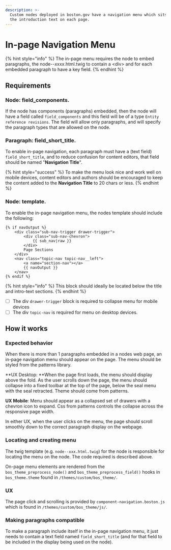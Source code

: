 ```yaml
---
description: >-
  Custom nodes deployed in boston.gov have a navigation menu which sits below
  the introduction text on each page.
---
```


# In-page Navigation Menu

{% hint style="info" %}
The in-page menu requires the node to embed paragraphs, the node--_xxxx_.html.twig to contain a \<div> and for each embedded paragraph to have a key field.
{% endhint %}

## Requirements

### Node: field\_components.

If the node has components (paragraphs) embedded, then the node will have a field called `field_components` and this field will be of a type `Entity reference revisions`.  The field will allow only paragraphs, and will specify the paragraph types that are allowed on the node.

### Paragraph: field\_short\_title.

To enable in-page navigation, each paragraph must have a (text field) `field_short_title`, and to reduce confusion for content editors, that field should be named "**Navigation Title**". &#x20;

{% hint style="success" %}
To make the menu look nice and work well on mobile devices, content editors and authors should be encouraged to keep the content added to the **Navigation Title** to 20 chars or less.
{% endhint %}

### Node: template.

To enable the in-page navigation menu, the nodes template should include the following:

```
{% if navOutput %}
    <div class="sub-nav-trigger drawer-trigger">
        <div class="sub-nav-chevron">
            {{ sub_nav|raw }}
        </div>
        Page Sections
    </div>
    <nav class="topic-nav topic-nav__left">
        <a name="section-nav"></a>
        {{ navOutput }}
    </nav>
{% endif %}
```

{% hint style="info" %}
This block should ideally be located below the title and intro-text sections.
{% endhint %}

* [ ] The div `drawer-trigger` block is required to collapse menu for mobile devices
* [ ] The div `topic-nav` is required for menu on desktop devices.

## How it works

### Expected behavior&#x20;

When there is more than 1 paragraphs embedded in a nodes web page, an in-page navigation menu should appear on the page.  The menu should be styled from the patterns library.

**UX Desktop: **When the page first loads, the menu should display above the fold.  As the user scrolls down the page, the menu should collapse into a fixed toolbar at the top of the page, below the seal menu with the seal retracted.  Theme should come from patterns.

**UX Mobile**:   Menu should appear as a collapsed set of drawers with a chevron icon to expand. Css from patterns controls the collapse across the responsive page width.

In either UX, when the user clicks on the menu, the page should scroll smoothly down to the correct paragraph display on the webpage.

### Locating and creating menu

The twig template (e.g. `node--xxx.html.twig`) for the node is responsible for locating the menu on the node.  The code required is described above.

On-page menu elements are rendered from the `bos_theme_preprocess_node()` and `bos_theme_preprocess_field()`  hooks in `bos_theme.theme` found in `/themes/custom/bos_theme/`.

### UX

The page click and scrolling is provided by `component-navigation.boston.js` which is found in `/themes/custom/bos_theme/js/`.

### Making paragraphs compatible

To make a paragraph include itself in the in-page navigation menu, it just needs to contain a text field named `field_short_title` (and for that field to be included in the display being used on the node).
